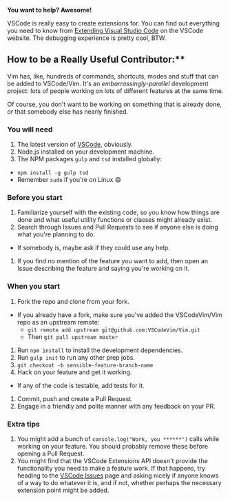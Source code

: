 **You want to help? Awesome!**

VSCode is really easy to create extensions for. You can find out everything you need to know from
[Extending Visual Studio Code](https://code.visualstudio.com/docs/extensions/overview) on the VSCode
website. The debugging experience is pretty cool, BTW.

## How to be a Really Useful Contributor:**

Vim has, like, hundreds of commands, shortcuts, modes and stuff that can be added to VSCode/Vim.
It's an *embarrassingly-parallel* development project: lots of people working on lots of different
features at the same time.

Of course, you don't want to be working on something that is already done, or that somebody else
has nearly finished.

### You will need

1. The latest version of [VSCode](https://code.visualstudio.com/), obviously.
1. Node.js installed on your development machine.
1. The NPM packages `gulp` and `tsd` installed globally:
  * `npm install -g gulp tsd`
  * Remember `sudo` if you're on Linux :smile:

### Before you start

1. Familiarize yourself with the existing code, so you know how things are done and what useful utility functions or classes might already exist.
1. Search through Issues and Pull Requests to see if anyone else is doing what you're planning to do.
  * If somebody is, maybe ask if they could use any help.
1. If you find no mention of the feature you want to add, then open an Issue describing the feature and saying you're working on it.

### When you start
1. Fork the repo and clone from your fork.
  * If you already have a fork, make sure you've added the VSCodeVim/Vim repo as an upstream remote:
    * `git remote add upstream git@github.com:VSCodeVim/Vim.git`
    * Then `git pull upstream master`
1. Run `npm install` to install the development dependencies.
1. Run `gulp init` to run any other prep jobs.
1. `git checkout -b sensible-feature-branch-name`
1. Hack on your feature and get it working.
  * If any of the code is testable, add tests for it.
1. Commit, push and create a Pull Request.
1. Engage in a friendly and polite manner with any feedback on your PR.

### Extra tips
1. You might add a bunch of `console.log("Work, you ******")` calls while working on your feature. You should probably remove these before opening a Pull Request.
2. You might find that the VSCode Extensions API doesn't provide the functionality you need to make a feature work. If that happens, try heading to the [VSCode Issues](https://github.com/microsoft/vscode/issues) page and asking nicely if anyone knows of a way to do whatever it is, and if not, whether perhaps the necessary extension point might be added.
